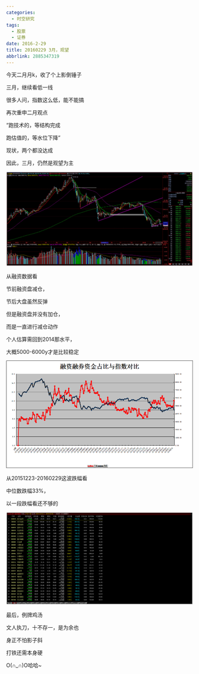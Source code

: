 ```yaml
---
categories:
  - 时空研究
tags:
  - 股票
  - 证券
date: 2016-2-29
title: 20160229 3月，观望
abbrlink: 2885347319
---
```

今天二月月k，收了个上影倒锤子

三月，继续看低一线

​很多人问，指数这么低，能不能搞

再次重申二月观点

“跑技术的，等结构完成

跑估值的，等水位下降”

现状，两个都没达成

因此，三月，仍然是观望为主

![20160229-0](/images/20160229-0.jpeg)

从融资数据看

节前融资盘减仓，

节后大盘虽然反弹

但是融资盘并没有加仓，

而是一直进行减仓动作

个人估算需回到2014那水平，

大概5000-6000y才是比较稳定​

![20160229-1](/images/20160229-1.png)

从20151223-20160229这波跌幅看

中位数跌幅33%​，

以一段跌幅看还不够的

![20160229-2](/images/20160229-2.jpeg)

最后，例牌鸡汤

文人执刀，十不存一，是为余也

身正不怕影子斜

打铁还需本身硬

O(∩_∩)O哈哈~